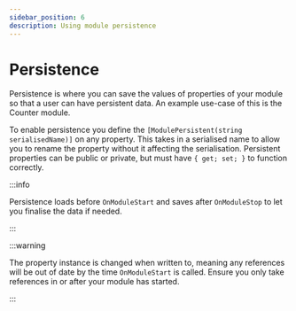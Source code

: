 ```yaml
---
sidebar_position: 6
description: Using module persistence
---
```


# Persistence
Persistence is where you can save the values of properties of your module so that a user can have persistent data. An example use-case of this is the Counter module.

To enable persistence you define the `[ModulePersistent(string serialisedName)]` on any property. This takes in a serialised name to allow you to rename the property without it affecting the serialisation. Persistent properties can be public or private, but must have `{ get; set; }` to function correctly.

:::info

Persistence loads before `OnModuleStart` and saves after `OnModuleStop` to let you finalise the data if needed.

:::

:::warning

The property instance is changed when written to, meaning any references will be out of date by the time `OnModuleStart` is called. Ensure you only take references in or after your module has started.

:::